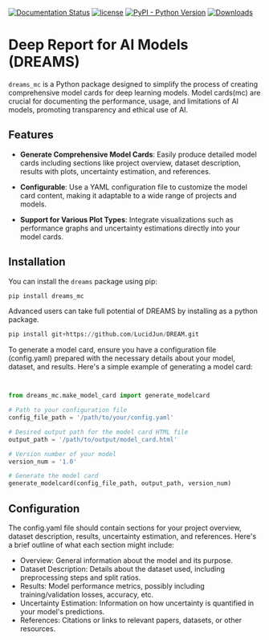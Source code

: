 [![Documentation Status](https://img.shields.io/readthedocs/dreams-mc)](https://dreams-mc.readthedocs.io/en/latest/index.html)
[![license](https://img.shields.io/badge/License-BSD%203-brightgreen)](https://github.com/LucidJun/DREAM/blob/main/LICENSE.txt)
[![PyPI - Python Version](https://img.shields.io/pypi/pyversions/dreams_mc)](https://pypi.org/project/dreams-mc/)
[![Downloads](https://pepy.tech/badge/dreams_mc)](https://pepy.tech/project/dreams_mc)


# Deep Report for AI Models (DREAMS)

`dreams_mc` is a Python package designed to simplify the process of creating comprehensive model cards for deep learning models. Model cards(mc) are crucial for documenting the performance, usage, and limitations of AI models, promoting transparency and ethical use of AI.



## Features

- **Generate Comprehensive Model Cards**: Easily produce detailed model cards including sections like project overview, dataset description, results with plots, uncertainty estimation, and references.

- **Configurable**: Use a YAML configuration file to customize the model card content, making it adaptable to a wide range of projects and models.
- **Support for Various Plot Types**: Integrate visualizations such as performance graphs and uncertainty estimations directly into your model cards.

## Installation

You can install the `dreams` package using pip:

```python
pip install dreams_mc

```

Advanced users can take full potential of DREAMS by installing as a python package.

```python
pip install git+https://github.com/LucidJun/DREAM.git

```

To generate a model card, ensure you have a configuration file (config.yaml) prepared with the necessary details about your model, dataset, and results. Here's a simple example of generating a model card:

```python


from dreams_mc.make_model_card import generate_modelcard

# Path to your configuration file
config_file_path = '/path/to/your/config.yaml'

# Desired output path for the model card HTML file
output_path = '/path/to/output/model_card.html'

# Version number of your model
version_num = '1.0'

# Generate the model card
generate_modelcard(config_file_path, output_path, version_num)

```

## Configuration

The config.yaml file should contain sections for your project overview, dataset description, results, uncertainty estimation, and references. Here's a brief outline of what each section might include:

- Overview: General information about the model and its purpose.
- Dataset Description: Details about the dataset used, including preprocessing steps and split ratios.
- Results: Model performance metrics, possibly including training/validation losses, accuracy, etc.
- Uncertainty Estimation: Information on how uncertainty is quantified in your model's predictions.
- References: Citations or links to relevant papers, datasets, or other resources.




[## Citing]:#
[For citation]:#


[## Acknowledgements]: #
